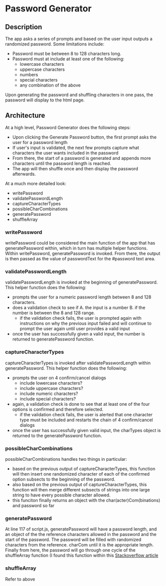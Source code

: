 # Password Generator

## Description
The app asks a series of prompts and based on the user input outputs a randomized password. Some limitations include:
  - Password must be between 8 to 128 characters long.
  - Password must at include at least one of the following: 
    - lowercase characters
    - uppercase characters
    - numbers
    - special characters
    - any combination of the above

Upon generating the password and shuffling characters in one pass, the password will display to the html page.

## Architecture

At a high level, Password Generator does the following steps:
  - Upon clicking the Generate Password button, the first prompt asks the user for a password length
  - If user's input is validated, the next few prompts capture what characters the user wants included in the password
  - From there, the start of a password is generated and appends more characters until the password length is reached.
  - The app will then shuffle once and then display the password afterwards.

At a much more detailed look:

- writePassword
- validatePasswordLength
- captureCharacterTypes
- possibleCharCombinations
- generatePassword
- shuffleArray

### writePassword
writePassword could be considered the main function of the app that has generatePassword within, which in turn has multiple helper functions. Within writePassword, generatePassword is invoked. From there, the output is then passed as the value of passwordText for the #password text area.

### validatePasswordLength
validatePasswordLength is invoked at the beginning of generatePassword. This helper function does the following:
  - prompts the user for a numeric password length between 8 and 128 characters.
  - does a validation check to see if A. the input is a number B. if the number is between the 8 and 128 range. 
    - if the validation check fails, the user is prompted again with instructions on why the previous input failed and will continue to prompt the user again until user provides a valid input
  - once the user has successfully given a valid input, the number is returned to generatePassword function.

### captureCharacterTypes
captureCharacterTypes is invoked after validatePasswordLength within generatePassword. This helper function does the following:
  - prompts the user on 4 confirm/cancel dialogs
    - include lowercase characters?
    - include uppercase characters?
    - include numeric characters?
    - include special characters?
  - again, a validation check is done to see that at least one of the four options is confirmed and therefore selected. 
    - if the validation check fails, the user is alerted that one character type must be included and restarts the chain of 4 confirm/cancel dialogs
  - once the user has successfully given valid input, the charTypes object is returned to the generatePassword function.

### possibleCharCombinations
possibleCharCombinations handles two things in particular:
  - based on the previous output of captureCharacterTypes, this function will then insert one randomized character of each of the confirmed option subsects to the beginning of the password.
  - also based on the previous output of captureCharacterTypes, this function will then merge different subsects of strings into one large string to have every possible character allowed.
  - this funciton finally returns an object with the char(acter)Com(binations) and password so far


### generatePassword
At line 117 of script.js, generatePassword will have a password length, and an object of the the reference characters allowed in the password and the start of the password. The password will be filled with randomized characters from the reference. charCom until it is the appropriate length. Finally from here, the password will go through one cycle of the shuffleArray function (I found this function within this [Stackoverflow article](https://stackoverflow.com/questions/2450954/how-to-randomize-shuffle-a-javascript-array)

### shuffleArray
Refer to above


